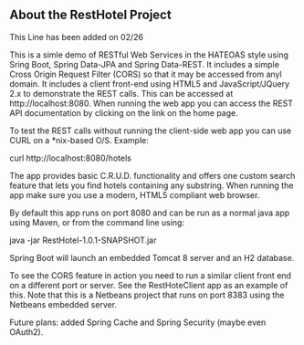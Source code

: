 About the RestHotel Project
---------------------------


This Line has been added on 02/26 

This is a simle demo of RESTful Web Services in the HATEOAS style using Sring Boot, Spring Data-JPA and Spring Data-REST. It includes a simple Cross Origin Request Filter (CORS) so that it may be accessed from anyl domain. It includes a client front-end using HTML5 and JavaScript/JQuery 2.x to demonstrate the REST calls. This can be accessed at http://localhost:8080. When running the web app you can access the REST API documentation by clicking on the link on the home page.

To test the REST calls without running the client-side web app you can use CURL on a *nix-based O/S. Example:

curl http://localhost:8080/hotels

The app provides basic C.R.U.D. functionality and offers one custom search feature that lets you find hotels containing any substring. When running the app make sure you use a modern, HTML5 compliant web browser.

By default this app runs on port 8080 and can be run as a normal java app using Maven, or from the command line using:

java -jar RestHotel-1.0.1-SNAPSHOT.jar

Spring Boot will launch an embedded Tomcat 8 server and an H2 database.

To see the CORS feature in action you need to run a similar client front end on a different port or server. See the RestHoteClient app as an example of this. Note that this is a Netbeans project that runs on port 8383 using the Netbeans embedded server.

Future plans: added Spring Cache and Spring Security (maybe even OAuth2).

